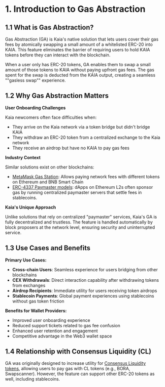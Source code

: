 # 1. Introduction to Gas Abstraction

## 1.1 What is Gas Abstraction?

Gas Abstraction (GA) is Kaia's native solution that lets users cover their gas fees by atomically swapping a small amount of a whitelisted ERC-20 into KAIA. This feature eliminates the barrier of requiring users to hold KAIA tokens before they can interact with the blockchain.

When a user only has ERC-20 tokens, GA enables them to swap a small amount of those tokens to KAIA without paying upfront gas fees. The gas spent for the swap is deducted from the KAIA output, creating a seamless ""gasless swap"" experience.

## 1.2 Why Gas Abstraction Matters

**User Onboarding Challenges**

Kaia newcomers often face difficulties when:

- They arrive on the Kaia network via a token bridge but didn't bridge KAIA
- They withdraw an ERC-20 token from a centralized exchange to the Kaia network
- They receive an airdrop but have no KAIA to pay gas fees

**Industry Context**

Similar solutions exist on other blockchains:

- [MetaMask Gas Station](https://metamask.io/ko/news/metamask-feature-update-gas-station): Allows paying network fees with different tokens on Ethereum and BNB Smart Chain
- [ERC-4337 Paymaster models](https://docs.erc4337.io/paymasters): dApps on Ethereum L2s often sponsor gas by running centralized paymaster servers that settle fees in stablecoins.

**Kaia's Unique Approach**

Unlike solutions that rely on centralized "paymaster" services, Kaia's GA is fully decentralized and trustless. The feature is handled automatically by block proposers at the network level, ensuring security and uninterrupted service.

## 1.3 Use Cases and Benefits

**Primary Use Cases:**

- **Cross-chain Users**: Seamless experience for users bridging from other blockchains
- **CEX Withdrawals**: Direct interaction capability after withdrawing tokens from exchanges
- **Airdrop Recipients**: Immediate utility for users receiving token airdrops
- **Stablecoin Payments**: Global payment experiences using stablecoins without gas token friction

**Benefits for Wallet Providers:**

- Improved user onboarding experience
- Reduced support tickets related to gas fee confusion
- Enhanced user retention and engagement
- Competitive advantage in the Web3 wallet space

## 1.4 Relationship with Consensus Liquidity (CL)

GA was originally designed to increase utility for [Consensus Liquidity tokens](https://medium.com/kaiachain/kaia-consensus-liquidity-a-new-paradigm-in-blockchain-liquidity-7c8a7393cd19), allowing users to pay gas with CL tokens (e.g., BORA, Swapscanner). However, the feature can support other ERC-20 tokens as well, including stablecoins.